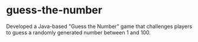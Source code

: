 # guess-the-number
Developed a Java-based "Guess the Number" game that challenges
players to guess a randomly generated number between 1 and 100.
